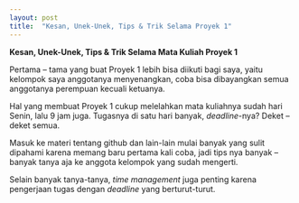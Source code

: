 ```yaml
---
layout: post
title:  "Kesan, Unek-Unek, Tips & Trik Selama Proyek 1"
---
```


__Kesan, Unek-Unek, Tips & Trik Selama Mata Kuliah Proyek 1__

Pertama – tama yang buat Proyek 1 lebih bisa diikuti bagi saya, yaitu kelompok saya anggotanya menyenangkan, coba bisa dibayangkan semua anggotanya perempuan kecuali ketuanya. 

Hal yang membuat Proyek 1  cukup melelahkan mata kuliahnya sudah hari Senin, lalu 9 jam juga. Tugasnya di satu hari banyak, _deadline_-nya? Deket – deket semua. 

Masuk ke materi tentang github dan lain-lain mulai banyak yang sulit dipahami karena memang baru pertama kali coba, jadi tips nya banyak – banyak tanya aja ke anggota kelompok yang sudah mengerti.

Selain banyak tanya-tanya, _time management_ juga penting karena pengerjaan tugas dengan _deadline_ yang berturut-turut.

